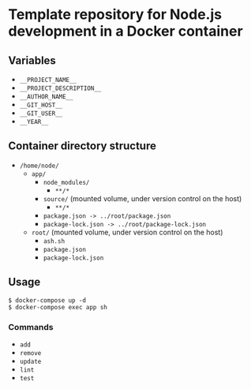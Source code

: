 # Template repository for Node.js development in a Docker container

## Variables

- `__PROJECT_NAME__`
- `__PROJECT_DESCRIPTION__`
- `__AUTHOR_NAME__`
- `__GIT_HOST__`
- `__GIT_USER__`
- `__YEAR__`

## Container directory structure

- `/home/node/`
    - `app/`
        - `node_modules/`
            - `**/*`
        - `source/` (mounted volume, under version control on the host)
            - `**/*`
        - `package.json -> ../root/package.json`
        - `package-lock.json -> ../root/package-lock.json`
    - `root/` (mounted volume, under version control on the host)
        - `ash.sh`
        - `package.json`
        - `package-lock.json`

## Usage

    $ docker-compose up -d
    $ docker-compose exec app sh
    
### Commands
    
- `add`
- `remove`
- `update`
- `lint`
- `test`
